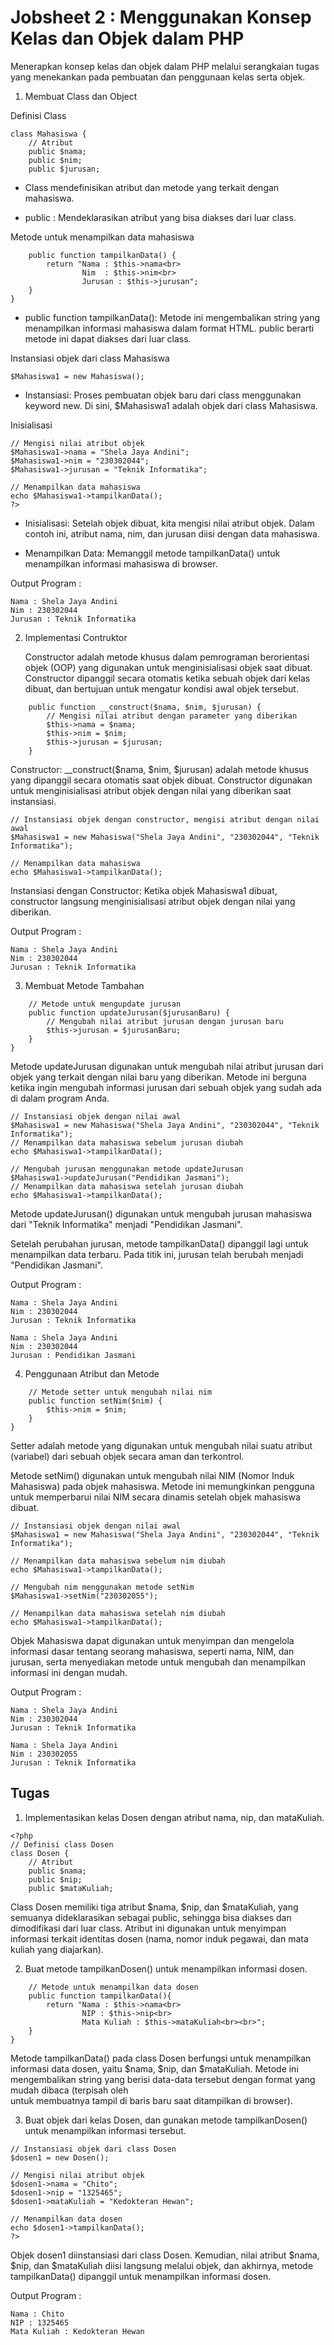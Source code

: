 # Jobsheet 2 : Menggunakan Konsep Kelas dan Objek dalam PHP
Menerapkan konsep kelas dan objek dalam PHP melalui serangkaian tugas yang menekankan pada pembuatan dan penggunaan kelas serta objek.
1. Membuat Class dan Object
   
Definisi Class
```
class Mahasiswa {
    // Atribut
    public $nama;
    public $nim;
    public $jurusan;
```
* Class mendefinisikan atribut dan metode yang terkait dengan mahasiswa.

* public : Mendeklarasikan atribut yang bisa diakses dari luar class.

Metode untuk menampilkan data mahasiswa
```
    public function tampilkanData() {
        return "Nama : $this->nama<br>
                Nim  : $this->nim<br>
                Jurusan : $this->jurusan";
    }
}
```
* public function tampilkanData(): Metode ini mengembalikan string yang menampilkan informasi mahasiswa dalam format HTML. public berarti metode ini dapat diakses dari luar class.

Instansiasi objek dari class Mahasiswa
```
$Mahasiswa1 = new Mahasiswa();
```
* Instansiasi: Proses pembuatan objek baru dari class menggunakan keyword new. Di sini, $Mahasiswa1 adalah objek dari class Mahasiswa.

Inisialisasi
```
// Mengisi nilai atribut objek
$Mahasiswa1->nama = "Shela Jaya Andini";
$Mahasiswa1->nim = "230302044";
$Mahasiswa1->jurusan = "Teknik Informatika";

// Menampilkan data mahasiswa
echo $Mahasiswa1->tampilkanData();
?>
```
* Inisialisasi: Setelah objek dibuat, kita mengisi nilai atribut objek. Dalam contoh ini, atribut nama, nim, dan jurusan diisi dengan data mahasiswa.
  
* Menampilkan Data: Memanggil metode tampilkanData() untuk menampilkan informasi mahasiswa di browser.
  
Output Program :
```
Nama : Shela Jaya Andini
Nim : 230302044
Jurusan : Teknik Informatika
```
2. Implementasi Contruktor
   
   Constructor adalah metode khusus dalam pemrograman berorientasi objek (OOP) yang digunakan untuk menginisialisasi objek saat dibuat. Constructor dipanggil secara otomatis ketika sebuah objek dari kelas dibuat, dan bertujuan untuk mengatur kondisi awal objek tersebut.
```
    public function __construct($nama, $nim, $jurusan) {
        // Mengisi nilai atribut dengan parameter yang diberikan
        $this->nama = $nama;
        $this->nim = $nim;
        $this->jurusan = $jurusan;
    }

```
Constructor: __construct($nama, $nim, $jurusan) adalah metode khusus yang dipanggil secara otomatis saat objek dibuat. Constructor digunakan untuk menginisialisasi atribut objek dengan nilai yang diberikan saat instansiasi.
```
// Instansiasi objek dengan constructor, mengisi atribut dengan nilai awal
$Mahasiswa1 = new Mahasiswa("Shela Jaya Andini", "230302044", "Teknik Informatika");

// Menampilkan data mahasiswa
echo $Mahasiswa1->tampilkanData();
```
Instansiasi dengan Constructor: Ketika objek Mahasiswa1 dibuat, constructor langsung menginisialisasi atribut objek dengan nilai yang diberikan.

Output Program :
```
Nama : Shela Jaya Andini
Nim : 230302044
Jurusan : Teknik Informatika
```

3. Membuat Metode Tambahan
```
    // Metode untuk mengupdate jurusan
    public function updateJurusan($jurusanBaru) {
        // Mengubah nilai atribut jurusan dengan jurusan baru
        $this->jurusan = $jurusanBaru;
    }
}
```
Metode updateJurusan digunakan untuk mengubah nilai atribut jurusan dari objek yang terkait dengan nilai baru yang diberikan. Metode ini berguna ketika ingin mengubah informasi jurusan dari sebuah objek yang sudah ada di dalam program Anda.
```
// Instansiasi objek dengan nilai awal
$Mahasiswa1 = new Mahasiswa("Shela Jaya Andini", "230302044", "Teknik Informatika");
// Menampilkan data mahasiswa sebelum jurusan diubah
echo $Mahasiswa1->tampilkanData();

// Mengubah jurusan menggunakan metode updateJurusan
$Mahasiswa1->updateJurusan("Pendidikan Jasmani");
// Menampilkan data mahasiswa setelah jurusan diubah
echo $Mahasiswa1->tampilkanData();
```
Metode updateJurusan() digunakan untuk mengubah jurusan mahasiswa dari "Teknik Informatika" menjadi "Pendidikan Jasmani".

Setelah perubahan jurusan, metode tampilkanData() dipanggil lagi untuk menampilkan data terbaru. Pada titik ini, jurusan telah berubah menjadi "Pendidikan Jasmani".

Output Program :
```
Nama : Shela Jaya Andini
Nim : 230302044
Jurusan : Teknik Informatika

Nama : Shela Jaya Andini
Nim : 230302044
Jurusan : Pendidikan Jasmani
```
4. Penggunaan Atribut dan Metode
```
    // Metode setter untuk mengubah nilai nim
    public function setNim($nim) {
        $this->nim = $nim;
    }
}
```
Setter adalah metode yang digunakan untuk mengubah nilai suatu atribut (variabel) dari sebuah objek secara aman dan terkontrol.

Metode setNim() digunakan untuk mengubah nilai NIM (Nomor Induk Mahasiswa) pada objek mahasiswa. Metode ini memungkinkan pengguna untuk memperbarui nilai NIM secara dinamis setelah objek mahasiswa dibuat.
```
// Instansiasi objek dengan nilai awal
$Mahasiswa1 = new Mahasiswa("Shela Jaya Andini", "230302044", "Teknik Informatika");

// Menampilkan data mahasiswa sebelum nim diubah
echo $Mahasiswa1->tampilkanData();

// Mengubah nim menggunakan metode setNim
$Mahasiswa1->setNim("230302055");

// Menampilkan data mahasiswa setelah nim diubah
echo $Mahasiswa1->tampilkanData();
```
Objek Mahasiswa dapat digunakan untuk menyimpan dan mengelola informasi dasar tentang seorang mahasiswa, seperti nama, NIM, dan jurusan, serta menyediakan metode untuk mengubah dan menampilkan informasi ini dengan mudah.

Output Program :
```
Nama : Shela Jaya Andini
Nim : 230302044
Jurusan : Teknik Informatika

Nama : Shela Jaya Andini
Nim : 230302055
Jurusan : Teknik Informatika
```
## Tugas
1. Implementasikan kelas Dosen dengan atribut nama, nip, dan mataKuliah.
```
<?php
// Definisi class Dosen
class Dosen {
    // Atribut
    public $nama;
    public $nip;
    public $mataKuliah;
```
Class Dosen memiliki tiga atribut $nama, $nip, dan $mataKuliah, yang semuanya dideklarasikan sebagai public, sehingga bisa diakses dan dimodifikasi dari luar class. Atribut ini digunakan untuk menyimpan informasi terkait identitas dosen (nama, nomor induk pegawai, dan mata kuliah yang diajarkan).

2. Buat metode tampilkanDosen() untuk menampilkan informasi dosen.
```
    // Metode untuk menampilkan data dosen
    public function tampilkanData(){
        return "Nama : $this->nama<br>
                NIP : $this->nip<br>
                Mata Kuliah : $this->mataKuliah<br><br>";
    }
}
```
Metode tampilkanData() pada class Dosen berfungsi untuk menampilkan informasi data dosen, yaitu $nama, $nip, dan $mataKuliah. Metode ini mengembalikan string yang berisi data-data tersebut dengan format yang mudah dibaca (terpisah oleh <br> untuk membuatnya tampil di baris baru saat ditampilkan di browser).

3. Buat objek dari kelas Dosen, dan gunakan metode tampilkanDosen() untuk
menampilkan informasi tersebut.
```
// Instansiasi objek dari class Dosen
$dosen1 = new Dosen();

// Mengisi nilai atribut objek
$dosen1->nama = "Chito";
$dosen1->nip = "1325465";
$dosen1->mataKuliah = "Kedokteran Hewan";

// Menampilkan data dosen
echo $dosen1->tampilkanData();
?>
```
Objek dosen1 diinstansiasi dari class Dosen. Kemudian, nilai atribut $nama, $nip, dan $mataKuliah diisi langsung melalui objek, dan akhirnya, metode tampilkanData() dipanggil untuk menampilkan informasi dosen.

Output Program :
```
Nama : Chito
NIP : 1325465
Mata Kuliah : Kedokteran Hewan
```


   

